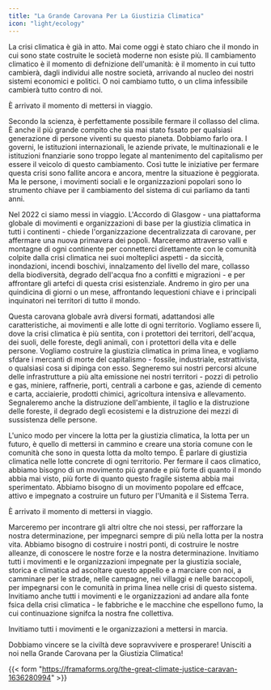 ```yaml
---
title: "La Grande Carovana Per La Giustizia Climatica"
icon: "light/ecology"
---
```


La crisi climatica è già in atto. Mai come oggi è stato chiaro che il mondo in cui sono state costruite le società moderne non esiste più. Il cambiamento climatico è il momento di defnizione dell'umanità: è il momento in cui tutto cambierà, dagli individui alle nostre società, arrivando al nucleo dei nostri sistemi economici e politici. O noi cambiamo tutto, o un clima infessibile cambierà tutto contro di noi.  

È arrivato il momento di mettersi in viaggio.  

Secondo la scienza, è perfettamente possibile fermare il collasso del clima. È anche il più grande compito che sia mai stato fssato per qualsiasi generazione di persone viventi su questo pianeta. Dobbiamo farlo ora. I governi, le istituzioni internazionali, le aziende private, le multinazionali e le istituzioni fnanziarie sono troppo legate al mantenimento del capitalismo per essere il veicolo di questo cambiamento. Così tutte le iniziative per fermare questa crisi sono fallite ancora e ancora, mentre la situazione è peggiorata. Ma le persone, i movimenti sociali e le organizzazioni popolari sono lo strumento chiave per il cambiamento del sistema di cui parliamo da tanti anni.  

Nel 2022 ci siamo messi in viaggio. L'Accordo di Glasgow - una piattaforma globale di movimenti e organizzazioni di base per la giustizia climatica in tutti i continenti - chiede l'organizzazione decentralizzata di carovane, per affermare una nuova primavera dei popoli. Marceremo attraverso valli e montagne di ogni continente per connetterci direttamente con le comunità colpite dalla crisi climatica nei suoi molteplici aspetti - da siccità, inondazioni, incendi boschivi, innalzamento del livello del mare, collasso della biodiversità, degrado dell'acqua fno a confitti e migrazioni - e per affrontare gli artefci di questa crisi esistenziale. Andremo in giro per una quindicina di giorni o un mese, affrontando lequestioni chiave e i principali inquinatori nei territori di tutto il mondo.  

Questa carovana globale avrà diversi formati, adattandosi alle caratteristiche, ai movimenti e alle lotte di ogni territorio. Vogliamo essere lì, dove la crisi climatica è più sentita, con i protettori dei territori, dell'acqua, dei suoli, delle foreste, degli animali, con i protettori della vita e delle persone. Vogliamo costruire la giustizia climatica in prima linea, e vogliamo sfdare i mercanti di morte del capitalismo - fossile, industriale, estrattivista, o qualsiasi cosa si dipinga con esso. Segneremo sui nostri percorsi alcune delle infrastrutture a più alta emissione nei nostri territori - pozzi di petrolio e gas, miniere, raffnerie, porti, centrali a carbone e gas, aziende di cemento e carta, acciaierie, prodotti chimici, agricoltura intensiva e allevamento. Segnaleremo anche la distruzione dell'ambiente, il taglio e la distruzione delle foreste, il degrado degli ecosistemi e la distruzione dei mezzi di sussistenza delle persone.  

L'unico modo per vincere la lotta per la giustizia climatica, la lotta per un futuro, è quello di mettersi in cammino e creare una storia comune con le comunità che sono in questa lotta da molto tempo. È parlare di giustizia climatica nelle lotte concrete di ogni territorio. Per fermare il caos climatico, abbiamo bisogno di un movimento più grande e più forte di quanto il mondo abbia mai visto, più forte di quanto questo fragile sistema abbia mai sperimentato. Abbiamo bisogno di un movimento popolare ed effcace, attivo e impegnato a costruire un futuro per l'Umanità e il Sistema Terra.  

È arrivato il momento di mettersi in viaggio.  

Marceremo per incontrare gli altri oltre che noi stessi, per rafforzare la nostra determinazione, per impegnarci sempre di più nella lotta per la nostra vita. Abbiamo bisogno di costruire i nostri ponti, di costruire le nostre alleanze, di conoscere le nostre forze e la nostra determinazione. Invitiamo tutti i movimenti e le organizzazioni impegnate per la giustizia sociale, storica e climatica ad ascoltare questo appello e a marciare con noi, a camminare per le strade, nelle campagne, nei villaggi e nelle baraccopoli, per impegnarsi con le comunità in prima linea nelle crisi di questo sistema. Invitiamo anche tutti i movimenti e le organizzazioni ad andare alla fonte fsica della crisi climatica - le fabbriche e le macchine che espellono fumo, la cui continuazione signifca la nostra fne collettiva.  

Invitiamo tutti i movimenti e le organizzazioni a mettersi in marcia.  

Dobbiamo vincere se la civiltà deve sopravvivere e prosperare! Unisciti a noi nella Grande Carovana per la Giustizia Climatica!  

{{< form "https://framaforms.org/the-great-climate-justice-caravan-1636280994" >}}